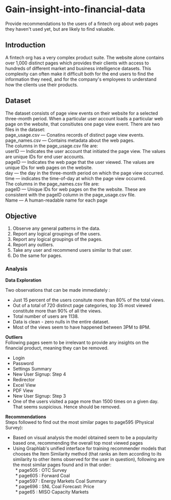 # Gain-insight-into-financial-data
Provide recommendations to the users of a fintech org about web pages they haven't used yet, but are likely to find valuable.

## Introduction  

A fintech org has a very complex product suite. The website alone contains over 1,000 distinct pages which
provides their clients with access to hundreds of different market and business intelligence datasets. This
complexity can often make it difficult both for the end users to find the information they need, and for the
company's employees to understand how the clients use their products.  

## Dataset

The dataset consists of page view events on their website for a selected three-month period. When a particular
user account loads a particular web page on the website, that consitiutes one page view event.
There are two files in the dataset:  
page_usage.csv — Conatins records of distinct page view events.  
page_names.csv — Contains metadata about the web pages.  
The columns in the page_usage.csv file are:  
userID — Indicates the user account that initiated the page view. The values are unique IDs for end
user accounts.  
pageID — Indicates the web page that the user viewed. The values are unique IDs for web pages on
the website.  
day — the day in the three-month period on which the page view occurred.  
time — indicates the time-of-day at which the page view occurred.  
The columns in the page_names.csv file are:  
pageID — Unique IDs for web pages on the the website. These are consistent with the pageID
column in the page_usage.csv file.  
Name — A human-readable name for each page  

## Objective  

1. Observe any general patterns in the data.  
2. Report any logical groupings of the users.  
3. Report any logical groupings of the pages.  
4. Report any outliers.  
5. Take any user and recommend users similar to that user.  
6. Do the same for pages.  

### Analysis  

**Data Exploration**  

Two observations that can be made immediately :  
* Just 15 percent of the users consitute more than 80% of the total views.  
* Out of a total of 720 distinct page categories, top 35 most viewed constitute more than 90% of all the views.  
* Total number of users are 1138.
* Data is clean - zero nulls in the entire dataset.  
* Most of the views seem to have happened between 3PM to 8PM.  

**Outliers**  
Following pages seem to be irrelevant to provide any insights on the financial product, meaning they can be removed.  
* Login  
* Password  
* Settings Summary  
* New User Signup: Step 4  
* Redirector  
* Excel View  
* PDF View  
* New User Signup: Step 3  
* One of the users visited a page more than 1500 times on a given day. That seems suspicious. Hence should be removed.  

**Recommendations**  
Steps followed to find out the most similar pages to page595 (Physical Survey):  
* Based on visual analysis the model obtained seem to be a popularity based one, recommending the overall top most viewed pages  
* Using Graphlab's unified interface for training recommender models that chooses the Item Similarity method (that ranks an item according to its similarity to other items observed for the user in question), following are the most similar pages found  and in that order:  
&nbsp; * page505 : OTC Survey  
&nbsp; * page605 : Forward Coal  
&nbsp; * page597 : Energy Markets Coal Summary  
&nbsp; * page696 : SNL Coal Forecast: Price  
&nbsp; * page65 : MISO Capacity Markets  

